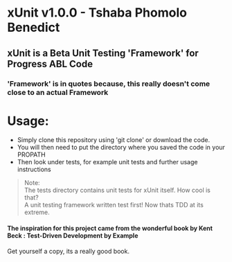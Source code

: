 # xUnit v1.0.0 - Tshaba Phomolo Benedict
## xUnit is a Beta Unit Testing 'Framework' for Progress ABL Code
### 'Framework' is in quotes because, this really doesn't come close to an actual Framework

# Usage:
- Simply clone this repository using 'git clone' or download the code.
- You will then need to put the directory where you saved the code in your PROPATH
- Then look under tests, for example unit tests and further usage instructions

> Note: <br/>
  The tests directory contains unit tests for xUnit itself. How cool is that? <br/> 
  A unit testing framework written test first! Now thats TDD at its extreme.

#### The inspiration for this project came from the wonderful book by Kent Beck : Test-Driven Development by Example
Get yourself a copy, its a really good book.